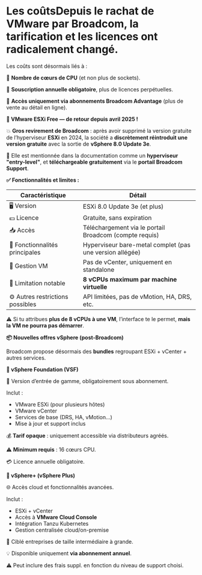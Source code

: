 # Les coûtsDepuis le rachat de VMware par **Broadcom**, la tarification et les licences ont **radicalement changé**.

Les coûts sont désormais liés à :

🔢 **Nombre de cœurs de CPU** (et non plus de sockets).

🏢 **Souscription annuelle obligatoire**, plus de licences perpétuelles.

🔐 **Accès uniquement via abonnements Broadcom Advantage** (plus de vente au détail en ligne).



**🧪 VMware ESXi Free — de retour depuis avril 2025 !**

💥 **Gros revirement de Broadcom** : après avoir supprimé la version gratuite de l’hyperviseur **ESXi** en 2024, la société a **discrètement réintroduit une version gratuite** avec la sortie de **vSphere 8.0 Update 3e**.

📜 Elle est mentionnée dans la documentation comme un **hyperviseur "entry-level"**, et **téléchargeable gratuitement** via le **portail Broadcom Support**.



**✅ Fonctionnalités et limites :**

| **Caractéristique** | **Détail** |
|----|----|
| 🖥️ Version | ESXi 8.0 Update 3e (et plus) |
| 💵 Licence | Gratuite, sans expiration |
| 📥 Accès | Téléchargement via le portail Broadcom (compte requis) |
| 🧠 Fonctionnalités principales | Hyperviseur bare-metal complet (pas une version allégée) |
| 🧩 Gestion VM | Pas de vCenter, uniquement en standalone |
| 🚫 Limitation notable | **8 vCPUs maximum par machine virtuelle** |
| ⚙️ Autres restrictions possibles | API limitées, pas de vMotion, HA, DRS, etc. |

⚠️ Si tu attribues **plus de 8 vCPUs à une VM**, l’interface te le permet, **mais la VM ne pourra pas démarrer**.

**📦 Nouvelles offres vSphere (post-Broadcom)**

Broadcom propose désormais des **bundles** regroupant ESXi + vCenter + autres services.

**🔐 vSphere Foundation (VSF)**

💼 Version d’entrée de gamme, obligatoirement sous abonnement.

Inclut :

- VMware ESXi (pour plusieurs hôtes)
- VMware vCenter
- Services de base (DRS, HA, vMotion...)
- Mise à jour et support inclus

💰 **Tarif opaque** : uniquement accessible via distributeurs agréés.

⚠️ **Minimum requis** : 16 cœurs CPU.

💳 Licence annuelle obligatoire.

**🏢 vSphere+ (vSphere Plus)**

🌐 Accès cloud et fonctionnalités avancées.

Inclut :

- ESXi + vCenter
- Accès à **VMware Cloud Console**
- Intégration Tanzu Kubernetes
- Gestion centralisée cloud/on-premise

🎯 Ciblé entreprises de taille intermédiaire à grande.

💡 Disponible uniquement **via abonnement annuel**.

⚠️ Peut inclure des frais suppl. en fonction du niveau de support choisi.
